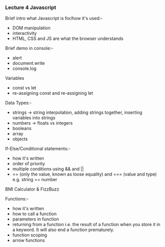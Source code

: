 ### Lecture 4 Javascript

Brief intro what Javascript is for/how it's used:-

- DOM manipulation
- interactivity
- HTML, CSS and JS are what the browser understands

Brief demo in console:-

- alert
- document.write
- console.log

Variables

- const vs let
- re-assigning const and re-assigning let

Data Types:-

- strings
  -> string interpolation, adding strings together, inserting variables into strings
- numbers
  -> floats vs integers
- booleans
- array
- objects

If-Else/Conditional statements:-

- how it's written
- order of priority
- multiple conditions using && and ||
- == (only the value, known as loose equality) and === (value and type) e.g. string == number

BMI Calculator & FizzBuzz

Functions:-

- how it's written
- how to call a function
- parameters in function
- returning from a function i.e. the result of a function when you store it in a keyword. It will also end a function prematurely.
- function scoping
- arrow functions
